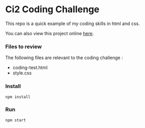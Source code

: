 # Ci2 Coding Challenge

This repo is a quick example of my coding skills in html and css.

You can also view this project online [here](https://ci2.mkhsu.com).

### Files to review

The following files are relevant to the coding challenge :

- coding-test.html
- style.css

### Install

```npm install```

### Run

```npm start```

